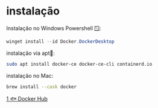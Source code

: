 # instalação

Instalação no Windows Powershell 🪟:

```powershell
winget install --id Docker.DockerDesktop
```

instalação via apt🐧:

```bash
sudo apt install docker-ce docker-ce-cli containerd.io
```

instalação no Mac:

```bash
brew install --cask docker
```

[1 🐟 Docker Hub](1%20🐟%20Docker%20Hub.md)
